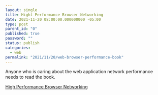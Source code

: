 ```yaml
---
layout: single
title: Hight Performance Browser Networking
date: 2021-11-20 08:00:00.000000000 -05:00
type: post
parent_id: "0"
published: true
password: ""
status: publish
categories:
  - web
permalink: "2021/11/20/web-browser-performance-book"
---
```


Anyone who is caring about the web application network performance needs to read the book.

[High Performance Browser Networking](https://hpbn.co/)
